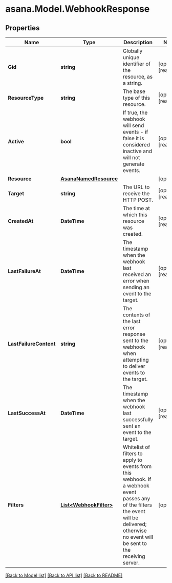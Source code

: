 
# asana.Model.WebhookResponse

## Properties

Name | Type | Description | Notes
------------ | ------------- | ------------- | -------------
**Gid** | **string** | Globally unique identifier of the resource, as a string. | [optional] [readonly] 
**ResourceType** | **string** | The base type of this resource. | [optional] [readonly] 
**Active** | **bool** | If true, the webhook will send events - if false it is considered inactive and will not generate events. | [optional] [readonly] 
**Resource** | [**AsanaNamedResource**](AsanaNamedResource.md) |  | [optional] 
**Target** | **string** | The URL to receive the HTTP POST. | [optional] [readonly] 
**CreatedAt** | **DateTime** | The time at which this resource was created. | [optional] [readonly] 
**LastFailureAt** | **DateTime** | The timestamp when the webhook last received an error when sending an event to the target. | [optional] [readonly] 
**LastFailureContent** | **string** | The contents of the last error response sent to the webhook when attempting to deliver events to the target. | [optional] [readonly] 
**LastSuccessAt** | **DateTime** | The timestamp when the webhook last successfully sent an event to the target. | [optional] [readonly] 
**Filters** | [**List&lt;WebhookFilter&gt;**](WebhookFilter.md) | Whitelist of filters to apply to events from this webhook. If a webhook event passes any of the filters the event will be delivered; otherwise no event will be sent to the receiving server. | [optional] 

[[Back to Model list]](../README.md#documentation-for-models)
[[Back to API list]](../README.md#documentation-for-api-endpoints)
[[Back to README]](../README.md)

